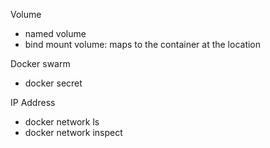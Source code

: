 Volume
- named volume
- bind mount volume: maps to the container at the location

Docker swarm
- docker secret

IP Address
- docker network ls
- docker network inspect <container>